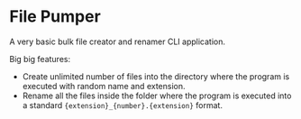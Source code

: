 # File Pumper
A very basic bulk file creator and renamer CLI application.

Big big features:
 - Create unlimited number of files into the directory where the program is executed with random name and extension.
 - Rename all the files inside the folder where the program is executed into a standard `{extension}_{number}.{extension}` format.

